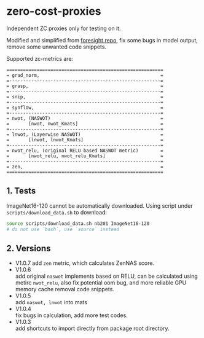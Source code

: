 <!--
 * @Author: ViolinSolo
 * @Date: 2023-03-26 10:11:01
 * @LastEditTime: 2023-04-28 17:12:01
 * @LastEditors: ViolinSolo
 * @Description: Readme
 * @FilePath: /zero-cost-proxies/README.md
-->
# zero-cost-proxies
Independent ZC proxies only for testing on it. 

Modified and simplified from [foresight repo](https://github.com/SamsungLabs/zero-cost-nas), fix some bugs in model output, remove some unwanted code snippets.

Supported zc-metrics are:
```
=========================================================
= grad_norm,                                            =
=-------------------------------------------------------=
= grasp,                                                =
=-------------------------------------------------------=
= snip,                                                 =
=-------------------------------------------------------=
= synflow,                                              =
=-------------------------------------------------------=
= nwot, (NASWOT)                                        =
=       [nwot, nwot_Kmats]                              =
=-------------------------------------------------------=
= lnwot, (Layerwise NASWOT)                             =
=       [lnwot, lnwot_Kmats]                            =
=-------------------------------------------------------=
= nwot_relu, (original RELU based NASWOT metric)        =
=       [nwot_relu, nwot_relu_Kmats]                    =
=-------------------------------------------------------=
= zen,                                                  =
=========================================================
```


## 1. Tests
ImageNet16-120 cannot be automatically downloaded. Using script under `scripts/download_data.sh` to download:
```bash
source scripts/download_data.sh nb201 ImageNet16-120
# do not use `bash`, use `source` instead
```
## 2. Versions
- V1.0.7
add `zen` metric, which calculates ZenNAS score.
- V1.0.6  
add original `naswot` implements based on RELU, can be calculated using metirc `nwot_relu`, also fix potential oom bug, and more reliable GPU memory cache removal code snippets.  
- V1.0.5  
add `naswot, lnwot` into mats
- V1.0.4  
fix bugs in calculation, add more test codes.
- V1.0.3  
add shortcuts to import directly from package root directory.

